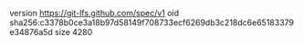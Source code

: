 version https://git-lfs.github.com/spec/v1
oid sha256:c3378b0ce3a18b97d58149f708733ecf6269db3c218dc6e65183379e34876a5d
size 4280
